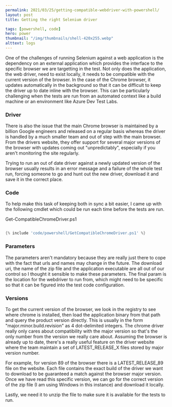 ```yaml
---
permalink: 2021/03/25/getting-compatible-webdriver-with-powershell/
layout: post
title: Getting the right Selenium driver

tags: [powershell, code]
hero: power
thumbnail: "/img/thumbnails/shell-420x255.webp"
alttext: logs
---
```


One of the challenges of running Selenium against a web application is the dependency on an external application which provides the interface
to the specific browser we are targetting in the test. Not only does the application, the web driver, need to exist locally, it needs to be
compatible with the current version of the browser. In the case of the Chrome browser, it updates automatically in the background so that it can
be difficult to keep the driver up to date inline with the browser. This can be particularly challenging when the tests are run from an automated
context like a build machine or an environment like Azure Dev Test Labs.

### Driver

There is also the issue that the main Chrome browser is maintained by a billion Google engineers and released on a regular basis whereas the
driver is handled by a much smaller team and out of step with the main browser. From the drivers website, they offer support for several major
versions of the browser with updates coming out "unpredictably", especially if you aren't monitoring the site regularly.

Trying to run an out of date driver against a newly updated version of the browser usually results in an error message and a failure of the whole
test run, forcing someone to go and hunt out the new driver, download it and save it in the correct place.

### Code

To help make this task of keeping both in sync a bit easier, I came up with the following cmdlet which could be run each time before the tests are run.

Get-CompatibleChromeDriver.ps1
```powershell

{% include 'code/powershell/GetCompatibleChromeDriver.ps1' %}

```

### Parameters

The parameters aren't mandatory because they are really just there to cope with the fact that urls and names may change in the future.
The download uri, the name of the zip file and the application executable are all out of our control so I thought it sensible to make these parameters.
The final param is the location for the webdriver to run from, which might need to be specific so that it can be figured into the test code configuration.

### Versions

To get the current version of the browser, we look in the registry to see where chrome is installed, then load the application binary from that path and
query the product version directly. This is usually in the form "major.minor.build.revision" as 4 dot-delimited integers. The chrome driver really only cares
about compatibility with the major version so that's the only number from the version we really care about. Assuming the browser is already up to date,
there's a really useful feature on the driver website where the team maintain a set of LATEST_RELEASE_X files stored by major version number.

For example, for version 89 of the browser there is a LATEST_RELEASE_89 file on the website. Each file contains the exact build of the driver we
want to download to be guaranteed a match against the browser major version. Once we have read this specific version, we can go for the correct version of the
zip file (I am using Windows in this instance) and download it locally.

Lastly, we need it to unzip the file to make sure it is available for the tests to run.
